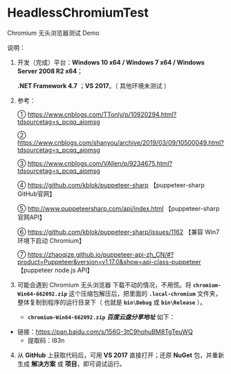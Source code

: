 # HeadlessChromiumTest
Chromium 无头浏览器测试 Demo

说明：

1. 开发（完成）平台：**Windows 10 x64 / Windows 7 x64 / Windows Server 2008 R2 x64**；

   **.NET Framework 4.7** ；**VS 2017**。（ 其他环境未测试 ）

2. 参考：

   ① https://www.cnblogs.com/TTonly/p/10920294.html?tdsourcetag=s_pcqq_aiomsg

   ② https://www.cnblogs.com/shanyou/archive/2019/03/09/10500049.html?tdsourcetag=s_pcqq_aiomsg

   ③ https://www.cnblogs.com/VAllen/p/9234675.html?tdsourcetag=s_pcqq_aiomsg

   ④ https://github.com/kblok/puppeteer-sharp 【puppeteer-sharp GitHub官网】

   ⑤ http://www.puppeteersharp.com/api/index.html 【puppeteer-sharp 官网API】

   ⑥ https://github.com/kblok/puppeteer-sharp/issues/1162 【兼容 Win7 环境下启动 Chromium】

   ⑦ https://zhaoqize.github.io/puppeteer-api-zh_CN/#?product=Puppeteer&version=v1.17.0&show=api-class-puppeteer 【puppeteer node.js API】

3. 可能会遇到 Chromium 无头浏览器 下载不动的情况，不用慌。将 **`chromium-Win64-662092.zip`** 这个压缩包解压后，把里面的 **`.local-chromium`** 文件夹，整体复制到程序的运行目录下（ 也就是 **`bin\Debug`** 或 **`bin\Release`** ）。

   - **`chromium-Win64-662092.zip`** ***百度云盘分享地址***  如下：
- 链接：https://pan.baidu.com/s/156G-3tC9hohuBM8TgTeuWQ
   - 提取码：l83n

4. 从 **GitHub** 上获取代码后，可用 **VS 2017** 直接打开；还原 **NuGet** 包，并重新生成 **解决方案** 或 **项目**，即可调试运行。